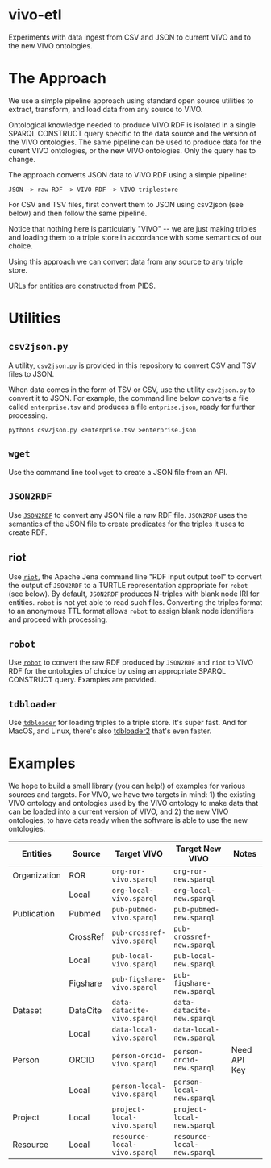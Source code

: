 # vivo-etl
Experiments with data ingest from CSV and JSON to current VIVO and to the new VIVO 
ontologies.

# The Approach

We use a simple pipeline approach using standard open source utilities to 
extract, transform, and load data from any source to VIVO.

Ontological 
knowledge needed to produce VIVO RDF is isolated in a single SPARQL CONSTRUCT
query specific to the data source and the version of the VIVO ontologies. The
same pipeline can be used to produce data for the curent VIVO ontologies, or
the new VIVO ontologies.  Only the query has to change.

The approach converts JSON data to VIVO RDF using a simple pipeline:

    JSON -> raw RDF -> VIVO RDF -> VIVO triplestore
    
For CSV and TSV files, first convert them to JSON using csv2json (see below) and then 
follow the same pipeline.

Notice that nothing here is particularly "VIVO" -- we are just making triples and
loading them to a triple store in accordance with some semantics of our choice.

Using this approach we can convert data from any source to any triple store.

URLs for entities are constructed from PIDS.

# Utilities

## `csv2json.py`

A utility, `csv2json.py` is provided in this repository to convert CSV and TSV files 
to JSON.

When data comes in the form of TSV or CSV, use the utility `csv2json.py` to convert
it to JSON.  For example, the command line below converts a file called 
`enterprise.tsv` and produces a file `entprise.json`, ready for further processing.

    python3 csv2json.py <enterprise.tsv >enterprise.json

## `wget`

Use the command line tool `wget` to create a JSON file from an API.

## `JSON2RDF`

Use [`JSON2RDF`](https://github.com/AtomGraph/JSON2RDF) to convert any JSON file a *raw* 
RDF file.  `JSON2RDF` uses the semantics
of the JSON file to create predicates for the triples it uses to create RDF.

## riot

Use [`riot`](https://jena.apache.org/documentation/io/), the Apache Jena command line 
"RDF input 
output tool" to convert the output of 
`JSON2RDF` to a TURTLE representation appropriate for `robot` (see below).  By
default, `JSON2RDF` produces N-triples with blank node IRI for entities.  `robot` is
not yet able to read such files.  Converting the triples format to an anonymous TTL
format allows `robot` to assign blank node identifiers and proceed with processing.

## `robot`

Use [`robot`](http://robot.obolibrary.org/) to convert the raw RDF produced by `JSON2RDF` 
and `riot` to VIVO RDF for the
ontologies of choice by using an appropriate SPARQL CONSTRUCT query.  Examples
are provided.

## `tdbloader`

Use [`tdbloader`](https://jena.apache.org/documentation/tdb/commands.html#tdbloader) for 
loading triples to a triple store.  It's super fast. And
for MacOS, and Linux, there's also 
[tdbloader2](https://jena.apache.org/documentation/tdb/commands.html#tdbloader2) 
that's even faster.

# Examples

We hope to build a small library (you can help!) of examples for various sources and
targets.  For VIVO, we have two targets in mind: 1) the existing VIVO ontology and
ontologies used by the VIVO ontology to make data that can be loaded into a current
version of VIVO, and 2) the new VIVO ontologies, to have data ready when the software
is able to use the new ontologies.

| Entities | Source | Target VIVO | Target New VIVO | Notes |
| --- | --- | --- | --- | --- | 
|Organization | ROR | `org-ror-vivo.sparql` | `org-ror-new.sparql` | |
| | Local | `org-local-vivo.sparql` | `org-local-new.sparql`| |
|Publication | Pubmed | `pub-pubmed-vivo.sparql` | `pub-pubmed-new.sparql`| |
|  | CrossRef | `pub-crossref-vivo.sparql` | `pub-crossref-new.sparql`| |
| | Local | `pub-local-vivo.sparql` | `pub-local-new.sparql`| |
|  | Figshare | `pub-figshare-vivo.sparql` | `pub-figshare-new.sparql`| |
|Dataset | DataCite | `data-datacite-vivo.sparql` | `data-datacite-new.sparql`| |
|  | Local | `data-local-vivo.sparql` | `data-local-new.sparql`| |
|Person | ORCID | `person-orcid-vivo.sparql` | `person-orcid-new.sparql`| Need API Key|
|  | Local | `person-local-vivo.sparql` | `person-local-new.sparql`| |
|Project | Local | `project-local-vivo.sparql` | `project-local-new.sparql`| |
|Resource | Local | `resource-local-vivo.sparql` | `resource-local-new.sparql`| |